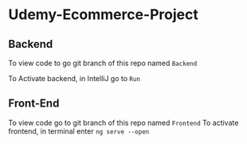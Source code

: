 # Udemy-Ecommerce-Project

## Backend
To view code to go git branch of this repo named `Backend`

To Activate backend, in IntelliJ go to `Run`

## Front-End
To view code go to git branch of this repo named `Frontend`
To activate frontend, in terminal enter `ng serve --open`
